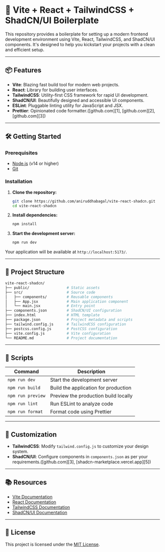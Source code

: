 # 🚀 Vite + React + TailwindCSS + ShadCN/UI Boilerplate

This repository provides a boilerplate for setting up a modern frontend development environment using Vite, React, TailwindCSS, and ShadCN/UI components. It's designed to help you kickstart your projects with a clean and efficient setup.

---

## 📦 Features

* **Vite**: Blazing fast build tool for modern web projects.
* **React**: Library for building user interfaces.
* **TailwindCSS**: Utility-first CSS framework for rapid UI development.
* **ShadCN/UI**: Beautifully designed and accessible UI components.
* **ESLint**: Pluggable linting utility for JavaScript and JSX.
* **Prettier**: Opinionated code formatter.([github.com][1], [github.com][2], [github.com][3])

---

## 🛠️ Getting Started

### Prerequisites

* [Node.js](https://nodejs.org/en/) (v14 or higher)
* [Git](https://git-scm.com/)

### Installation

1. **Clone the repository:**

   ```bash
   git clone https://github.com/aniruddhabagal/vite-react-shadcn.git
   cd vite-react-shadcn
   ```



2. **Install dependencies:**

   ```bash
   npm install
   ```



3. **Start the development server:**

   ```bash
   npm run dev
   ```



Your application will be available at `http://localhost:5173/`.

---

## 📁 Project Structure

```bash
vite-react-shadcn/
├── public/                 # Static assets
├── src/                    # Source code
│   ├── components/         # Reusable components
│   ├── App.jsx             # Main application component
│   └── main.jsx            # Entry point
├── components.json         # ShadCN/UI configuration
├── index.html              # HTML template
├── package.json            # Project metadata and scripts
├── tailwind.config.js      # TailwindCSS configuration
├── postcss.config.js       # PostCSS configuration
├── vite.config.js          # Vite configuration
└── README.md               # Project documentation
```



---

## 📄 Scripts

| Command           | Description                          |
| ----------------- | ------------------------------------ |
| `npm run dev`     | Start the development server         |
| `npm run build`   | Build the application for production |
| `npm run preview` | Preview the production build locally |
| `npm run lint`    | Run ESLint to analyze code           |
| `npm run format`  | Format code using Prettier           |

---

## 🎨 Customization

* **TailwindCSS**: Modify `tailwind.config.js` to customize your design system.
* **ShadCN/UI**: Configure components in `components.json` as per your requirements.([github.com][3], [shadcn-marketplace.vercel.app][5])

---

## 📚 Resources

* [Vite Documentation](https://vitejs.dev/)
* [React Documentation](https://reactjs.org/)
* [TailwindCSS Documentation](https://tailwindcss.com/)
* [ShadCN/UI Documentation](https://ui.shadcn.com/)

---

## 📄 License

This project is licensed under the [MIT License](LICENSE).
